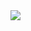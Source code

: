 <a href=&quothttps://github.com/َAliab99&quot>
<img align=&quotcenter&quot src=&quothttps://github-readme-stats.vercel.app/api?username=Aliab99&show_icons=true&count_private=true&include_all_commits=true&quot /></a>
